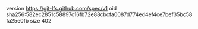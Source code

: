 version https://git-lfs.github.com/spec/v1
oid sha256:582ec2851c58897c16fb72e88cbcfa0087d774ed4ef4ce7bef35bc58fa25e0fb
size 402
